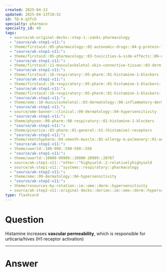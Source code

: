 ```yaml
---
created: 2025-04-13
updated: 2025-04-13T10:52
id: f@-A.q3fcO
specialty: pharmaco
specialty_id: 40
tags:
  - source/ak-original-decks::step-1::zanki-pharmacology
  - "source/ak-step1-v11:": 
  - theme/firstaid::05-pharmacology::02-autonomic-drugs::04-g-protein-linked-second-messengers::histamine::h1
  - "source/ak-step1-v11:": 
  - theme/firstaid::05-pharmacology::03-toxicities-&-side-effects::09-drug-reactions---respiratory
  - "source/ak-step1-v11:": 
  - theme/firstaid::11-musculoskeletal-skin-connective-tissue::03-derm::07-common-skin-disorders::urticaria
  - "source/ak-step1-v11:": 
  - theme/firstaid::16-respiratory::05-pharm::01-histamine-1-blockers
  - "source/ak-step1-v11:": 
  - theme/firstaid::16-respiratory::05-pharm::01-histamine-1-blockers::*basics
  - "source/ak-step1-v11:": 
  - theme/firstaid::16-respiratory::05-pharm::01-histamine-1-blockers::1st-generation-h1-blockers
  - "source/ak-step1-v11:": 
  - theme/ome::10-musculoskeletal::03-dermatology::06-inflammatory-dermatoses
  - "source/ak-step1-v11:": 
  - source/ome-banner::clinical::09-dermatology::04-hypersensitivity
  - "source/ak-step1-v11:": 
  - theme/physeo::09-pharm::08-respiratory::01-histamine-1-blockers
  - "source/ak-step1-v11:": 
  - theme/pixorize::03-pharm::01-general::h1-(histamine)-receptors
  - "source/ak-step1-v11:": 
  - theme/sketchypharm::04-smooth-muscle::02-allergy-&-pulmonary::01-antihistamines
  - "source/ak-step1-v11:": 
  - theme/uworld::100-999::500-599::556
  - "source/ak-step1-v11:": 
  - theme/uworld::10000-99999::20000-20999::20767
  - source/ak-step1-v11::^other::^highyield::2-relativelyhighyield
  - source/ak-step1-v11::^systems::respiratory::pharmacology
  - "source/ak-step2-v11:": 
  - theme/ome::09-dermatology::04-hypersensitivity
  - "source/ak-step2-v11:": 
  - theme/resources-by-rotation::im::ome::derm::hypersensitivity
  - source/ak-step2-v11::original-decks::dorian::im::ome::derm::hypersensitivity"
type: flashcard
---
```


# Question
Histamine increases **vascular permeability**, which is responsible for urticaria/hives (H1 receptor activation)

---

# Answer
